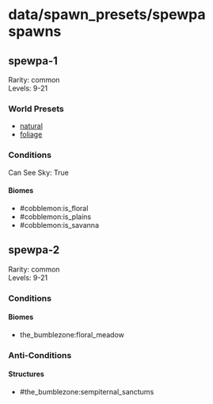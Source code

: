 # data/spawn_presets/spewpa spawns  
  
## spewpa-1  
Rarity: common  
Levels: 9-21  
  
### World Presets  
* [natural](/data/spawn_data/natural.md)  
* [foliage](/data/spawn_data/foliage.md)  
  
### Conditions  
Can See Sky: True  
  
#### Biomes  
  * #cobblemon:is_floral
  * #cobblemon:is_plains
  * #cobblemon:is_savanna
  
  
## spewpa-2  
Rarity: common  
Levels: 9-21  
  
### Conditions  
  
#### Biomes  
  * the_bumblezone:floral_meadow
  
  
### Anti-Conditions  
  
#### Structures  
  * #the_bumblezone:sempiternal_sanctums
  
